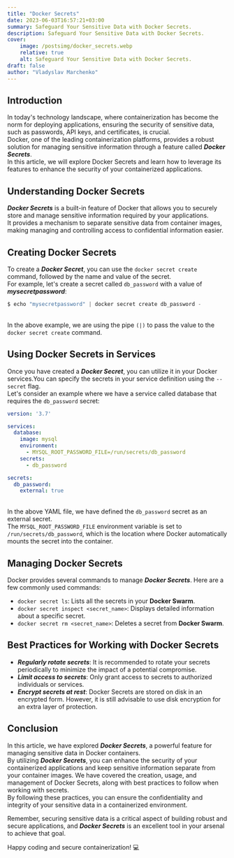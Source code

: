 ```yaml
---
title: "Docker Secrets"
date: 2023-06-03T16:57:21+03:00
summary: Safeguard Your Sensitive Data with Docker Secrets.
description: Safeguard Your Sensitive Data with Docker Secrets.
cover:
    image: /postsimg/docker_secrets.webp
    relative: true
    alt: Safeguard Your Sensitive Data with Docker Secrets.
draft: false
author: "Vladyslav Marchenko"
---
```


## Introduction

In today's technology landscape, where containerization has become the norm for deploying applications, ensuring the security of sensitive data, such as passwords, API keys, and certificates, is crucial. \
Docker, one of the leading containerization platforms, provides a robust solution for managing sensitive information through a feature called ***Docker Secrets***.\
In this article, we will explore Docker Secrets and learn how to leverage its features to enhance the security of your containerized applications.

## Understanding Docker Secrets

***Docker Secrets*** is a built-in feature of Docker that allows you to securely store and manage sensitive information required by your applications.\
It provides a mechanism to separate sensitive data from container images, making managing and controlling access to confidential information easier.

## Creating Docker Secrets

To create a ***Docker Secret***, you can use the `docker secret create` command, followed by the name and value of the secret.\
For example, let's create a secret called `db_password` with a value of ***mysecretpassword***:
```s
$ echo "mysecretpassword" | docker secret create db_password -
```
\
In the above example, we are using the pipe `(|)` to pass the value to the\
 `docker secret create` command.

## Using Docker Secrets in Services

Once you have created a ***Docker Secret***, you can utilize it in your Docker services.You can specify the secrets in your service definition using the `--secret` flag.\
Let's consider an example where we have a service called database that requires the `db_password` secret:

```yaml
version: '3.7'

services:
  database:
    image: mysql
    environment:
      - MYSQL_ROOT_PASSWORD_FILE=/run/secrets/db_password
    secrets:
      - db_password

secrets:
  db_password:
    external: true
```
\
In the above YAML file, we have defined the `db_password` secret as an external secret.\
The `MYSQL_ROOT_PASSWORD_FILE` environment variable is set to `/run/secrets/db_password`, which is the location where Docker automatically mounts the secret into the container.

## Managing Docker Secrets

Docker provides several commands to manage ***Docker Secrets***. Here are a few commonly used commands:

- `docker secret ls`: Lists all the secrets in your **Docker Swarm**.
- `docker secret inspect <secret_name>`: Displays detailed information about a specific secret.
- `docker secret rm <secret_name>`: Deletes a secret from **Docker Swarm**.

## Best Practices for Working with Docker Secrets

- ***Regularly rotate secrets***: It is recommended to rotate your secrets periodically to minimize the impact of a potential compromise.
- ***Limit access to secrets***: Only grant access to secrets to authorized individuals or services.
- ***Encrypt secrets at rest***: Docker Secrets are stored on disk in an encrypted form. However, it is still advisable to use disk encryption for an extra layer of protection.

## Conclusion

In this article, we have explored ***Docker Secrets***, a powerful feature for managing sensitive data in Docker containers.\
By utilizing ***Docker Secrets***, you can enhance the security of your containerized applications and keep sensitive information separate from your container images. We have covered the creation, usage, and management of Docker Secrets, along with best practices to follow when working with secrets.\
By following these practices, you can ensure the confidentiality and integrity of your sensitive data in a containerized environment.

Remember, securing sensitive data is a critical aspect of building robust and secure applications, and ***Docker Secrets*** is an excellent tool in your arsenal to achieve that goal.

Happy coding and secure containerization! 💻
